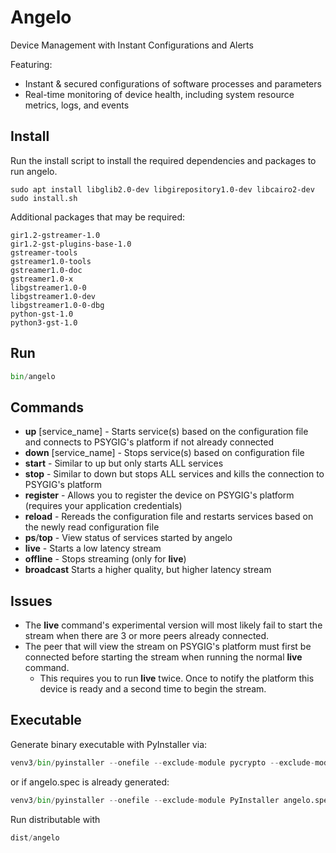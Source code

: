 # Angelo
Device Management with Instant Configurations and Alerts

Featuring:
- Instant & secured configurations of software processes and parameters
- Real-time monitoring of device health, including system resource metrics, logs, and events

## Install

Run the install script to install the required dependencies and packages to run angelo.
```
sudo apt install libglib2.0-dev libgirepository1.0-dev libcairo2-dev
sudo install.sh
```

Additional packages that may be required:
```
gir1.2-gstreamer-1.0
gir1.2-gst-plugins-base-1.0
gstreamer-tools
gstreamer1.0-tools
gstreamer1.0-doc
gstreamer1.0-x
libgstreamer1.0-0
libgstreamer1.0-dev
libgstreamer1.0-0-dbg
python-gst-1.0
python3-gst-1.0
```

## Run

```python
bin/angelo
```
## Commands

- **up** [service_name] - Starts service(s) based on the configuration file and connects to PSYGIG's platform if not already connected
- **down** [service_name] - Stops service(s) based on configuration file 
- **start** - Similar to up but only starts ALL services
- **stop** - Similar to down but stops ALL services and kills the connection to PSYGIG's platform
- **register** - Allows you to register the device on PSYGIG's platform (requires your application credentials)
- **reload** - Rereads the configuration file and restarts services based on the newly read configuration file
- **ps**/**top** - View status of services started by angelo
- **live** - Starts a low latency stream
- **offline** - Stops streaming (only for **live**)
- **broadcast** Starts a higher quality, but higher latency stream

## Issues
- The **live** command's experimental version will most likely fail to start the stream when there are 3 or more peers 
already connected.
- The peer that will view the stream on PSYGIG's platform must first be connected before starting the stream when running
the normal **live** command.
    - This requires you to run **live** twice. Once to notify the platform this device is ready and a second time to
    begin the stream.

## Executable

Generate binary executable with PyInstaller via:

```python
venv3/bin/pyinstaller --onefile --exclude-module pycrypto --exclude-module PyInstaller bin/angelo
```
or if angelo.spec is already generated:
```python
venv3/bin/pyinstaller --onefile --exclude-module PyInstaller angelo.spec
```
Run distributable with
```python
dist/angelo
```


